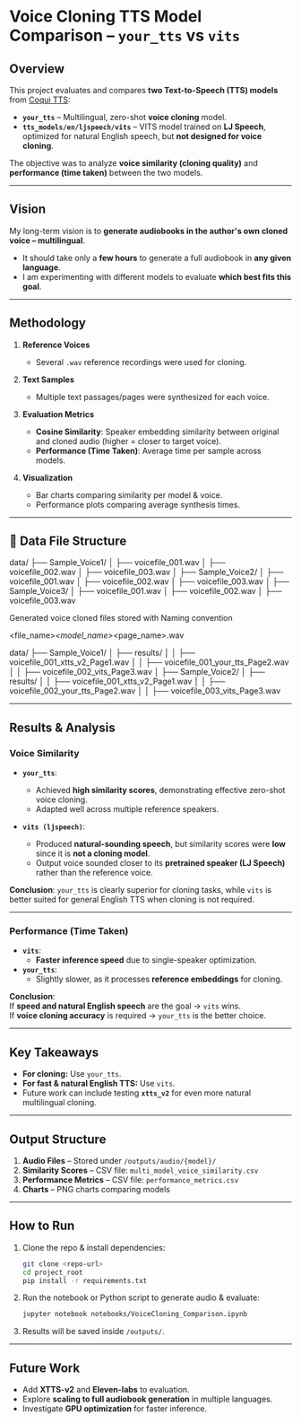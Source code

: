 # Voice Cloning TTS Model Comparison – `your_tts` vs `vits`

## Overview
This project evaluates and compares **two Text-to-Speech (TTS) models** from [Coqui TTS](https://github.com/coqui-ai/TTS):

- **`your_tts`** – Multilingual, zero-shot **voice cloning** model.  
- **`tts_models/en/ljspeech/vits`** – VITS model trained on **LJ Speech**, optimized for natural English speech, but **not designed for voice cloning**.  

The objective was to analyze **voice similarity (cloning quality)** and **performance (time taken)** between the two models.

---

## Vision
My long-term vision is to **generate audiobooks in the author's own cloned voice – multilingual**.  

- It should take only a **few hours** to generate a full audiobook in **any given language**.  
- I am experimenting with different models to evaluate **which best fits this goal**.  

---

## Methodology

1. **Reference Voices**  
   - Several `.wav` reference recordings were used for cloning.  

2. **Text Samples**  
   - Multiple text passages/pages were synthesized for each voice.  

3. **Evaluation Metrics**  
   - **Cosine Similarity**: Speaker embedding similarity between original and cloned audio (higher = closer to target voice).  
   - **Performance (Time Taken)**: Average time per sample across models.  

4. **Visualization**  
   - Bar charts comparing similarity per model & voice.  
   - Performance plots comparing average synthesis times.  

---

## 📂 Data File Structure
data/
├── Sample_Voice1/
│   ├── voicefile_001.wav
│   ├── voicefile_002.wav
│   ├── voicefile_003.wav
│
├── Sample_Voice2/
│   ├── voicefile_001.wav
│   ├── voicefile_002.wav
│   ├── voicefile_003.wav
│
├── Sample_Voice3/
│   ├── voicefile_001.wav
│   ├── voicefile_002.wav
│   ├── voicefile_003.wav


Generated voice cloned files stored with Naming convention


<file_name>_<model_name>_<page_name>.wav 

data/
├── Sample_Voice1/
│   ├── results/
│   │   ├── voicefile_001_xtts_v2_Page1.wav
│   │   ├── voicefile_001_your_tts_Page2.wav
│   │   ├── voicefile_002_vits_Page3.wav
│
├── Sample_Voice2/
│   ├── results/
│   │   ├── voicefile_001_xtts_v2_Page1.wav
│   │   ├── voicefile_002_your_tts_Page2.wav
│   │   ├── voicefile_003_vits_Page3.wav

---

##  Results & Analysis

###  Voice Similarity
- **`your_tts`**:  
  - Achieved **high similarity scores**, demonstrating effective zero-shot voice cloning.  
  - Adapted well across multiple reference speakers.  

- **`vits (ljspeech)`**:  
  - Produced **natural-sounding speech**, but similarity scores were **low** since it is **not a cloning model**.  
  - Output voice sounded closer to its **pretrained speaker (LJ Speech)** rather than the reference voice.  

 **Conclusion**: `your_tts` is clearly superior for cloning tasks, while `vits` is better suited for general English TTS when cloning is not required.

---

### Performance (Time Taken)
- **`vits`**:  
  - **Faster inference speed** due to single-speaker optimization.  
- **`your_tts`**:  
  - Slightly slower, as it processes **reference embeddings** for cloning.  

 **Conclusion**:  
If **speed and natural English speech** are the goal → `vits` wins.  
If **voice cloning accuracy** is required → `your_tts` is the better choice.  

---

## Key Takeaways
- **For cloning:** Use `your_tts`.  
- **For fast & natural English TTS:** Use `vits`.  
- Future work can include testing **`xtts_v2`** for even more natural multilingual cloning.  

---

## Output Structure

1. **Audio Files** – Stored under `/outputs/audio/{model}/`  
2. **Similarity Scores** – CSV file: `multi_model_voice_similarity.csv`  
3. **Performance Metrics** – CSV file: `performance_metrics.csv`  
4. **Charts** – PNG charts comparing models  

---

##  How to Run

1. Clone the repo & install dependencies:
   ```bash
   git clone <repo-url>
   cd project_root
   pip install -r requirements.txt
   ```

2. Run the notebook or Python script to generate audio & evaluate:
   ```bash
   jupyter notebook notebooks/VoiceCloning_Comparison.ipynb
   ```

3. Results will be saved inside `/outputs/`.

---

##  Future Work
- Add **XTTS-v2** and **Eleven-labs** to evaluation.  
- Explore **scaling to full audiobook generation** in multiple languages.  
- Investigate **GPU optimization** for faster inference.  
